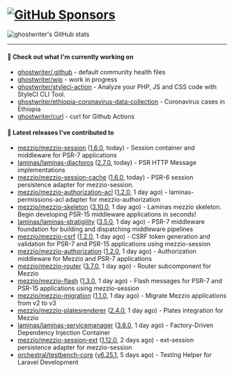 # [![GitHub Sponsors](https://img.shields.io/github/sponsors/ghostwriter?label=Sponsors&style=flat-square&logo=GitHub%20Sponsors)](https://github.com/sponsors/ghostwriter)

![ghostwriter's GitHub stats](https://github-readme-stats.vercel.app/api?username=ghostwriter&show_icons=true&count_private=true&hide_title=true&hide_rank=true&icon_color=333)

---

#### 🌱 Check out what I'm currently working on

- [ghostwriter/.github](https://github.com/ghostwriter/.github) - default community health files
- [ghostwriter/wip](https://github.com/ghostwriter/wip) - work in progress
- [ghostwriter/styleci-action](https://github.com/ghostwriter/styleci-action) - Analyze your PHP, JS and CSS code with StyleCI CLI Tool.
- [ghostwriter/ethiopia-coronavirus-data-collection](https://github.com/ghostwriter/ethiopia-coronavirus-data-collection) - Coronavirus cases in Ethiopia
- [ghostwriter/curl](https://github.com/ghostwriter/curl) - curl for Github Actions

#### 🔭 Latest releases I've contributed to

- [mezzio/mezzio-session](https://github.com/mezzio/mezzio-session) ([1.6.0](https://github.com/mezzio/mezzio-session/releases/tag/1.6.0), today) - Session container and middleware for PSR-7 applications
- [laminas/laminas-diactoros](https://github.com/laminas/laminas-diactoros) ([2.7.0](https://github.com/laminas/laminas-diactoros/releases/tag/2.7.0), today) - PSR HTTP Message implementations
- [mezzio/mezzio-session-cache](https://github.com/mezzio/mezzio-session-cache) ([1.6.0](https://github.com/mezzio/mezzio-session-cache/releases/tag/1.6.0), today) - PSR-6 session persistence adapter for mezzio-session.
- [mezzio/mezzio-authorization-acl](https://github.com/mezzio/mezzio-authorization-acl) ([1.2.0](https://github.com/mezzio/mezzio-authorization-acl/releases/tag/1.2.0), 1 day ago) - laminas-permissions-acl adapter for mezzio-authorization
- [mezzio/mezzio-skeleton](https://github.com/mezzio/mezzio-skeleton) ([3.10.0](https://github.com/mezzio/mezzio-skeleton/releases/tag/3.10.0), 1 day ago) - Laminas mezzio skeleton. Begin developing PSR-15 middleware applications in seconds!
- [laminas/laminas-stratigility](https://github.com/laminas/laminas-stratigility) ([3.5.0](https://github.com/laminas/laminas-stratigility/releases/tag/3.5.0), 1 day ago) - PSR-7 middleware foundation for building and dispatching middleware pipelines
- [mezzio/mezzio-csrf](https://github.com/mezzio/mezzio-csrf) ([1.2.0](https://github.com/mezzio/mezzio-csrf/releases/tag/1.2.0), 1 day ago) - CSRF token generation and validation for PSR-7 and PSR-15 applications using mezzio-session
- [mezzio/mezzio-authorization](https://github.com/mezzio/mezzio-authorization) ([1.2.0](https://github.com/mezzio/mezzio-authorization/releases/tag/1.2.0), 1 day ago) - Authorization middleware for Mezzio and PSR-7 applications
- [mezzio/mezzio-router](https://github.com/mezzio/mezzio-router) ([3.7.0](https://github.com/mezzio/mezzio-router/releases/tag/3.7.0), 1 day ago) - Router subcomponent for Mezzio
- [mezzio/mezzio-flash](https://github.com/mezzio/mezzio-flash) ([1.3.0](https://github.com/mezzio/mezzio-flash/releases/tag/1.3.0), 1 day ago) - Flash messages for PSR-7 and PSR-15 applications using mezzio-session
- [mezzio/mezzio-migration](https://github.com/mezzio/mezzio-migration) ([1.1.0](https://github.com/mezzio/mezzio-migration/releases/tag/1.1.0), 1 day ago) - Migrate Mezzio applications from v2 to v3
- [mezzio/mezzio-platesrenderer](https://github.com/mezzio/mezzio-platesrenderer) ([2.4.0](https://github.com/mezzio/mezzio-platesrenderer/releases/tag/2.4.0), 1 day ago) - Plates integration for Mezzio
- [laminas/laminas-servicemanager](https://github.com/laminas/laminas-servicemanager) ([3.8.0](https://github.com/laminas/laminas-servicemanager/releases/tag/3.8.0), 1 day ago) - Factory-Driven Dependency Injection Container
- [mezzio/mezzio-session-ext](https://github.com/mezzio/mezzio-session-ext) ([1.12.0](https://github.com/mezzio/mezzio-session-ext/releases/tag/1.12.0), 2 days ago) - ext-session persistence adapter for mezzio-session
- [orchestral/testbench-core](https://github.com/orchestral/testbench-core) ([v6.25.1](https://github.com/orchestral/testbench-core/releases/tag/v6.25.1), 5 days ago) - Testing Helper for Laravel Development
